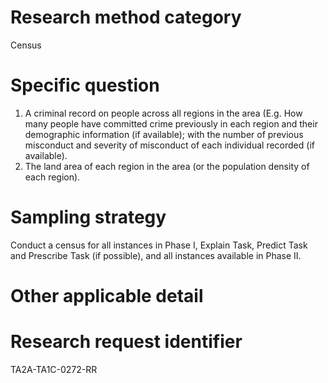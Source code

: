 # Research method category #
Census


# Specific question #
1. A criminal record on people across all regions in the area (E.g. How many people have committed crime previously in each region and their demographic information (if available); with the number of previous misconduct and severity of misconduct of each individual recorded (if available).
2. The land area of each region in the area (or the population density of each region).


# Sampling strategy #

Conduct a census for all instances in Phase I, Explain Task, Predict Task and Prescribe Task (if possible), and all instances available in Phase II.


# Other applicable detail #


# Research request identifier #

TA2A-TA1C-0272-RR



